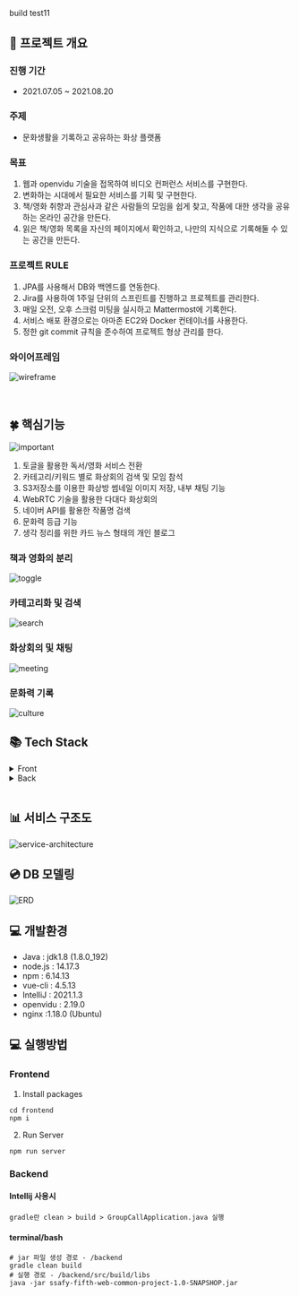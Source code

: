 build test11
## 🎥 프로젝트 개요
### 진행 기간
- 2021.07.05 ~ 2021.08.20

### 주제
- 문화생활을 기록하고 공유하는 화상 플랫폼

### 목표
1. 웹과 openvidu 기술을 접목하여 비디오 컨퍼런스 서비스를 구현한다.
2. 변화하는 시대에서 필요한 서비스를 기획 및 구현한다.
3. 책/영화 취향과 관심사과 같은 사람들의 모임을 쉽게 찾고, 작품에 대한 생각을 공유하는 온라인 공간을 만든다.
4. 읽은 책/영화 목록을 자신의 페이지에서 확인하고, 나만의 지식으로 기록해둘 수 있는 공간을 만든다.

### 프로젝트 RULE
1. JPA를 사용해서 DB와 백엔드를 연동한다.
2. Jira를 사용하여 1주일 단위의 스프린트를 진행하고 프로젝트를 관리한다.
3. 매일 오전, 오후 스크럼 미팅을 실시하고 Mattermost에 기록한다.
4. 서비스 배포 환경으로는 아마존 EC2와 Docker 컨테이너를 사용한다.
5. 정한 git commit 규칙을 준수하여 프로젝트 형상 관리를 한다.


### 와이어프레임
![wireframe](https://i.imgur.com/logFNE8.png)


<br>

## 🍀 핵심기능
![important](https://i.imgur.com/IV1Xvmk.png)
1) 토글을 활용한 독서/영화 서비스 전환
2) 카테고리/키워드 별로 화상회의 검색 및 모임 참석 
3) S3저장소를 이용한 화상방 썸네일 이미지 저장, 내부 채팅 기능
4) WebRTC 기술을 활용한 다대다 화상회의
5) 네이버 API를 활용한 작품명 검색
6) 문화력 등급 기능
7) 생각 정리를 위한 카드 뉴스 형태의 개인 블로그

### 책과 영화의 분리
![toggle](https://i.imgur.com/xhruWaY.gif)
### 카테고리화 및 검색
![search](https://i.imgur.com/WazQk4K.gif)
### 화상회의 및 채팅

![meeting](documentation/meeting.gif)

### 문화력 기록
![culture](https://i.imgur.com/QyqziXB.gif)

## 📚 Tech Stack
<details>
    <summary>Front</summary>
    <ul>
        <li>Vue3</li>
        <li>Vue CLI</li>
        <li>Vuex</li>
        <li>BootStrap</li>
        <li>Element Plus</li>
    </ul>
</details>
<details>
    <summary>Back</summary>
    <ul>
        <li>SpringBoot</li>
        <li>MySQL</li>
        <li>Swagger</li>
        <li>JPA</li>
        <li>docker</li>
    </ul>
</details>
<br>

## 📊 서비스 구조도
![service-architecture](https://i.imgur.com/5697uFZ.png)

## 💿 DB 모델링
![ERD](https://i.imgur.com/L4UkXiS.png)
## 💻 개발환경
- Java : jdk1.8 (1.8.0_192)
- node.js : 14.17.3
- npm : 6.14.13
- vue-cli : 4.5.13
- IntelliJ : 2021.1.3
- openvidu : 2.19.0
- nginx :1.18.0 (Ubuntu)

## 💻 실행방법
### Frontend
1. Install packages
```bash=
cd frontend
npm i
```
2. Run Server
```bash=
npm run server
```
### Backend
#### Intellij 사용시
```
gradle란 clean > build > GroupCallApplication.java 실행 
```

#### terminal/bash
```bash= 
# jar 파일 생성 경로 - /backend
gradle clean build 
# 실행 경로 - /backend/src/build/libs
java -jar ssafy-fifth-web-common-project-1.0-SNAPSHOP.jar 

